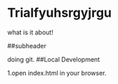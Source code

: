 # Trialfyuhsrgyjrgu

what is it about!

##subheader

doing git.
##Local Development
 
1.open index.html in your browser.
